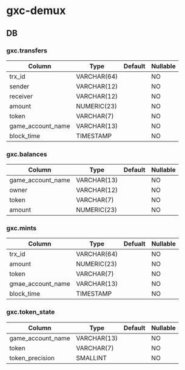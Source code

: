 # gxc-demux

## DB

### gxc.transfers

|Column|Type|Default|Nullable|
|------|----|-------|--------|
|trx_id|VARCHAR(64)||NO|
|sender|VARCHAR(12)||NO|
|receiver|VARCHAR(12)||NO|
|amount|NUMERIC(23)||NO|
|token|VARCHAR(7)||NO|
|game_account_name|VARCHAR(13)||NO|
|block_time|TIMESTAMP||NO|

### gxc.balances

|Column|Type|Default|Nullable|
|------|----|-------|--------|
|game_account_name|VARCHAR(13)||NO|
|owner|VARCHAR(12)||NO|
|token|VARCHAR(7)||NO|
|amount|NUMERIC(23)||NO|

### gxc.mints

|Column|Type|Defualt|Nullable|
|------|----|-------|--------|
|trx_id|VARCHAR(64)||NO|
|amount|NUMERIC(23)||NO|
|token|VARCHAR(7)||NO|
|gmae_account_name|VARCHAR(13)||NO|
|block_time|TIMESTAMP||NO|

### gxc.token_state

|Column|Type|Default|Nullable|
|------|----|-------|--------|
|game_account_name|VARCHAR(13)||NO|
|token|VARCHAR(7)||NO|
|token_precision|SMALLINT||NO|
